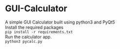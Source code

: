 # GUI-Calculator
A simple GUI Calculator built using python3 and PyQt5<br>
Install the required packages<br>
```pip install -r requirements.txt```<br>
Run the calculator app.<br>
```python3 pycalc.py```<br>
